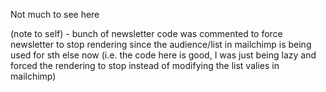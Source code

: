 Not much to see here


(note to self) - bunch of newsletter code was commented to force newsletter to stop rendering since the audience/list in mailchimp is being used for sth else now (i.e. the code here is good, I was just being lazy and forced the rendering to stop instead of modifying the list valies in mailchimp)
